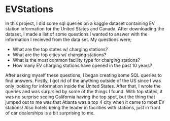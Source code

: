 # EVStations
In this project, I did some sql queries on a kaggle dataset containing EV station information for the United States and Canada. After downloading the dataset, I made a list of some questions I wanted to answer with the information I recieved from the data set. My questions were;

- What are the top states w/ charging stations?
- What are the top cities w/ charging stations?
- What is the most common facility type for charging stations?
- How many EV charging stations have opened in the past 10 years?

After asking myself these questions, I began creating some SQL queries to find answers. Firstly, I got rid of the anything outside of the US since I was only looking for information inside the United States. After that, I wrote the queries and was surprsied by some of the things I found. With top states, it was no surprise seeing California having the top spot, but the thing that jumped out to me was that Atlanta was a top 4 city when it came to most EV stations! Also hotels being the leader in facilities with stations, just in front of car dealerships is a bit surprising to me.
